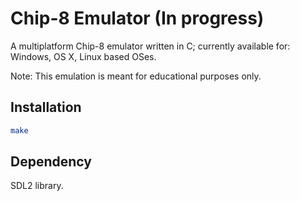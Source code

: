 # Chip-8 Emulator (In progress)

A multiplatform Chip-8 emulator written in C; currently available for: Windows, OS X, Linux based OSes.

Note:
This emulation is meant for educational purposes only.

## Installation

```bash
make
```

## Dependency 
SDL2 library.
